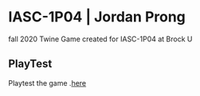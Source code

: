 # IASC-1P04 | Jordan Prong
fall 2020
Twine Game created for IASC-1P04 at Brock U

## PlayTest
Playtest the game .[here](IASC-1P04/Final_Build/DrySands-10-31-2020-V1.0.html)


